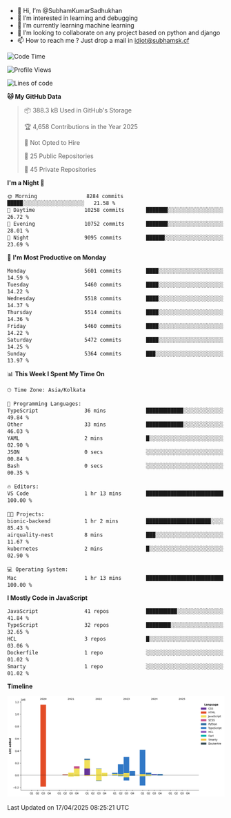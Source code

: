 - 👋 Hi, I’m @SubhamKumarSadhukhan
- 👀 I’m interested in learning and debugging
- 🌱 I’m currently learning machine learning
- 💞️ I’m looking to collaborate on any project based on python and django
- 📫 How to reach me ?
      Just drop a mail in idiot@subhamsk.cf

<!---
SubhamKumarSadhukhan/SubhamKumarSadhukhan is a ✨ special ✨ repository because its `README.md` (this file) appears on your GitHub profile.
You can click the Preview link to take a look at your changes.
--->


<!--START_SECTION:waka-->
![Code Time](http://img.shields.io/badge/Code%20Time-2%2C832%20hrs%2012%20mins-blue)

![Profile Views](http://img.shields.io/badge/Profile%20Views-1-blue)

![Lines of code](https://img.shields.io/badge/From%20Hello%20World%20I%27ve%20Written-2.8%20million%20lines%20of%20code-blue)

**🐱 My GitHub Data** 

> 📦 388.3 kB Used in GitHub's Storage 
 > 
> 🏆 4,658 Contributions in the Year 2025
 > 
> 🚫 Not Opted to Hire
 > 
> 📜 25 Public Repositories 
 > 
> 🔑 45 Private Repositories 
 > 
**I'm a Night 🦉** 

```text
🌞 Morning                8284 commits        █████░░░░░░░░░░░░░░░░░░░░   21.58 % 
🌆 Daytime                10258 commits       ███████░░░░░░░░░░░░░░░░░░   26.72 % 
🌃 Evening                10752 commits       ███████░░░░░░░░░░░░░░░░░░   28.01 % 
🌙 Night                  9095 commits        ██████░░░░░░░░░░░░░░░░░░░   23.69 % 
```
📅 **I'm Most Productive on Monday** 

```text
Monday                   5601 commits        ████░░░░░░░░░░░░░░░░░░░░░   14.59 % 
Tuesday                  5460 commits        ████░░░░░░░░░░░░░░░░░░░░░   14.22 % 
Wednesday                5518 commits        ████░░░░░░░░░░░░░░░░░░░░░   14.37 % 
Thursday                 5514 commits        ████░░░░░░░░░░░░░░░░░░░░░   14.36 % 
Friday                   5460 commits        ████░░░░░░░░░░░░░░░░░░░░░   14.22 % 
Saturday                 5472 commits        ████░░░░░░░░░░░░░░░░░░░░░   14.25 % 
Sunday                   5364 commits        ███░░░░░░░░░░░░░░░░░░░░░░   13.97 % 
```


📊 **This Week I Spent My Time On** 

```text
🕑︎ Time Zone: Asia/Kolkata

💬 Programming Languages: 
TypeScript               36 mins             ████████████░░░░░░░░░░░░░   49.84 % 
Other                    33 mins             ████████████░░░░░░░░░░░░░   46.03 % 
YAML                     2 mins              █░░░░░░░░░░░░░░░░░░░░░░░░   02.90 % 
JSON                     0 secs              ░░░░░░░░░░░░░░░░░░░░░░░░░   00.84 % 
Bash                     0 secs              ░░░░░░░░░░░░░░░░░░░░░░░░░   00.35 % 

🔥 Editors: 
VS Code                  1 hr 13 mins        █████████████████████████   100.00 % 

🐱‍💻 Projects: 
bionic-backend           1 hr 2 mins         █████████████████████░░░░   85.43 % 
airquality-nest          8 mins              ███░░░░░░░░░░░░░░░░░░░░░░   11.67 % 
kubernetes               2 mins              █░░░░░░░░░░░░░░░░░░░░░░░░   02.90 % 

💻 Operating System: 
Mac                      1 hr 13 mins        █████████████████████████   100.00 % 
```

**I Mostly Code in JavaScript** 

```text
JavaScript               41 repos            ██████████░░░░░░░░░░░░░░░   41.84 % 
TypeScript               32 repos            ████████░░░░░░░░░░░░░░░░░   32.65 % 
HCL                      3 repos             █░░░░░░░░░░░░░░░░░░░░░░░░   03.06 % 
Dockerfile               1 repo              ░░░░░░░░░░░░░░░░░░░░░░░░░   01.02 % 
Smarty                   1 repo              ░░░░░░░░░░░░░░░░░░░░░░░░░   01.02 % 
```



**Timeline**

![Lines of Code chart](https://raw.githubusercontent.com/SubhamKumarSadhukhan/SubhamKumarSadhukhan/main/assets/bar_graph.png)


 Last Updated on 17/04/2025 08:25:21 UTC
<!--END_SECTION:waka-->
